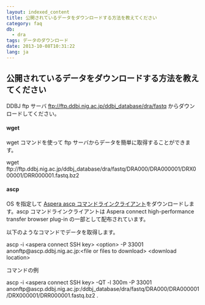 ```yaml
---
layout: indexed_content
title: 公開されているデータをダウンロードする方法を教えてください
category: faq
db:
  - dra
tags: データのダウンロード
date: 2013-10-08T10:31:22
lang: ja
---
```


## 公開されているデータをダウンロードする方法を教えてください

<p>DDBJ ftp サーバ <a href="ftp://ftp.ddbj.nig.ac.jp/ddbj_database/dra/fastq">ftp://ftp.ddbj.nig.ac.jp/ddbj_database/dra/fastq</a> からダウンロードしてください。</p>
<h4 class="bold">wget</h4>
<p>wget コマンドを使って ftp サーバからデータを簡単に取得することができます。</p>
<p class="code break">wget ftp://ftp.ddbj.nig.ac.jp/ddbj_database/dra/fastq/DRA000/DRA000001/DRX000001/DRR000001.fastq.bz2</p>
<h4 class="bold">ascp</h4>
<p>OS を指定して <a href="http://downloads.asperasoft.com/downloadsconnect">Aspera ascp コマンドラインクライアント</a>をダウンロードします。ascp コマンドラインクライアントは Aspera connect high-performance transfer browser plug-in の一部として配布されています。</p>
<p>以下のようなコマンドでデータを取得します。</p>
<p class="code break">ascp -i <span class="italic">&lt;aspera connect SSH key&gt;</span> <span class="italic">&lt;option&gt;</span> -P 33001 anonftp@ascp.ddbj.nig.ac.jp:<span class="italic">&lt;file or files to download&gt;</span> <span class="italic">&lt;download location&gt;</span></p>
<p>コマンドの例</p>
<p class="code break">ascp -i <span class="italic">&lt;aspera connect SSH key&gt;</span> -QT -l 300m -P 33001 anonftp@ascp.ddbj.nig.ac.jp:/ddbj_database/dra/fastq/DRA000/DRA000001/DRX000001/DRR000001.fastq.bz2 .</p>
